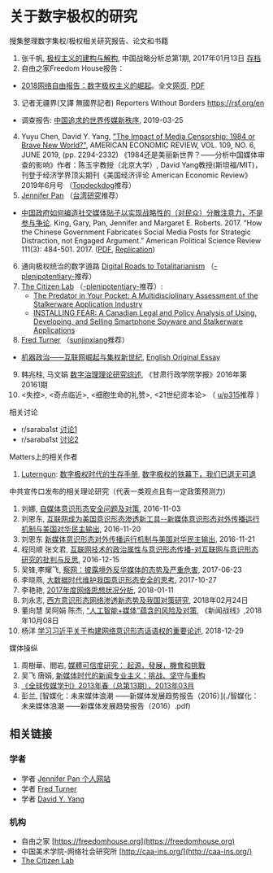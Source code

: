 # 关于数字极权的研究
搜集整理数字集权/极权相关研究报告、论文和书籍

1. 张千帆, [极权主义的建构与解构](https://ipfs.ink/e/QmdRY16z6ZFrtHnDsJMBVukVta14Ri9Q4KNhUJ6SBGHQHa), 中国战略分析总第1期, 2017年01月13日 [存档](https://archive.ph/67VFR)
2. 自由之家Freedom House报告：
  * [2018网络自由报告：数字极权主义的崛起](https://freedomhouse.org/article/2018-freedom-on-the-net-press-release-simplified-chinese-digital-authoritarianism)。全文[网页](https://freedomhouse.org/report/freedom-net/freedom-net-2018/rise-digital-authoritarianism), [PDF](https://freedomhouse.org/sites/default/files/FOTN_2018_Final%20Booklet_11_1_2018.pdf)
3. 记者无疆界(又譯 無國界記者) Reporters Without Borders https://rsf.org/en
  * 调查报告: [中国追求的世界传媒新秩序](./cn_rapport_chine-web_final_3.pdf), 2019-03-25
4. Yuyu Chen, David Y. Yang, ["The Impact of Media Censorship: 1984 or Brave New World?"](https://site.stanford.edu/sites/g/files/sbiybj8706/f/3586-1984bravenewworld_draft.pdf), AMERICAN ECONOMIC REVIEW, VOL. 109, NO. 6, JUNE 2019, (pp. 2294-2332) 《1984还是美丽新世界？——分析中国媒体审查的影响》作者：陈玉宇教授（北京大学）, David Yang教授(斯坦福/MIT)，刊登于经济学界顶尖期刊《美国经济评论 American Economic Review》2019年6月号 （[Topdeckdog](https://www.reddit.com/user/Topdeckdog/)推荐）
5. [Jennifer Pan](http://jenpan.com) （[台湾研究](https://pincong.rocks/people/%E5%8F%B0%E6%B9%BE%E7%A0%94%E7%A9%B6)推荐）
  * [中国政府如何编造社交媒体贴子以实现战略性的（对民众）分散注意力，不是参与争论](https://archive.md/dZysi). King, Gary, Pan, Jennifer and Margaret E. Roberts. 2017. “How the Chinese Government Fabricates Social Media Posts for Strategic Distraction, not Engaged Argument.” American Political Science Review 111(3): 484-501. 2017. ([PDF](./50c.pdf), [Replication](https://dataverse.harvard.edu/dataset.xhtml?persistentId=doi:10.7910/DVN/QSZMPD))
6. 通向极权统治的数字道路 [Digital Roads to Totalitarianism](https://link.springer.com/chapter/10.1007/978-3-030-00813-0_7) （[-plenipotentiary-](https://www.reddit.com/user/-plenipotentiary-/)推荐）
7. [The Citizen Lab](https://citizenlab.ca/) （[-plenipotentiary-](https://www.reddit.com/user/-plenipotentiary-/)推荐）:
    * [The Predator in Your Pocket: A Multidisciplinary Assessment of the Stalkerware Application Industry](https://citizenlab.ca/docs/stalkerware-holistic.pdf)
    * [INSTALLING FEAR: A Canadian Legal and Policy Analysis of Using, Developing, and Selling Smartphone Spyware and Stalkerware Applications](https://citizenlab.ca/docs/stalkerware-legal.pdf)
8. [Fred Turner](http://fredturner.stanford.edu/) （[sunjinxiang](https://www.reddit.com/user/sunjinxiang/)推荐）
  * [机器政治——互联网崛起与集权新世纪](http://caa-ins.org/archives/3665), [English Original Essay](http://fredturner.stanford.edu/wp-content/uploads/Turner-Machine-Politics-Harpers-Magazine-2019-01.pdf)
9. 韩兆柱, 马文娟 [数字治理理论研究综述](https://ipfs.ink/e/QmUF36rg9iH71LSf2jsi8P1YH8cN5zxZxMSzAagBzV3WhR), 《甘肃行政学院学报》2016年第20161期
10. <失控>, <奇点临近>, <细胞生命的礼赞>, <21世纪资本论> （ [u/p315](https://www.reddit.com/user/p315/)推荐 ）

相关讨论
* r/saraba1st [讨论1](https://old.reddit.com/r/saraba1st/comments/c0f1c4/%E6%9C%89%E6%B2%A1%E6%9C%89%E5%95%A5%E5%85%B3%E4%BA%8E%E6%8A%80%E6%9C%AF%E9%9B%86%E6%9D%83%E7%9A%84%E7%90%86%E8%AE%BA%E7%A0%94%E7%A9%B6/)
* r/saraba1st [讨论2](https://old.reddit.com/r/saraba1st/comments/bwko9v/1984%E8%BF%98%E6%98%AF%E7%BE%8E%E4%B8%BD%E6%96%B0%E4%B8%96%E7%95%8C%E5%88%86%E6%9E%90%E4%B8%AD%E5%9B%BD%E5%AA%92%E4%BD%93%E5%AE%A1%E6%9F%A5%E7%9A%84%E5%BD%B1%E5%93%8D%E4%BD%9C%E8%80%85%E9%99%88%E7%8E%89%E5%AE%87%E6%95%99%E6%8E%88%E5%8C%97%E4%BA%AC%E5%A4%A7%E5%AD%A6_david/)


Matters上的相关作者
1. [Luterngun](https://matters.news/@Luterngun): [数字极权时代的生存手册](https://g-rosidte.gitbook.io/record-of-survival-in-digital-totalitarian-era/v/shu-zi-ji-quan-shi-dai-sheng-cun-shou-ji/), [数字极权的铁幕下，我们已退无可退](https://matters.news/@Luterngun/%E6%95%B0%E5%AD%97%E6%9E%81%E6%9D%83%E7%9A%84%E9%93%81%E5%B9%95%E4%B8%8B-%E6%88%91%E4%BB%AC%E5%B7%B2%E9%80%80%E6%97%A0%E5%8F%AF%E9%80%80-zdpuB2rVyKBpoHLuxJCWh9BxeqmAas2XqjryFasdS2JhUQdg6)

中共宣传口发布的相关理论研究（代表一类观点且有一定政策预测力）
1. 刘娜, [自媒体意识形态安全问题及对策](https://archive.li/dMT5s), 2016-11-03
2. 刘恩东, [互联网成为美国意识形态渗透新工具--新媒体意识形态对外传播运行机制与美国对华民主输出](https://archive.li/sNBD3),  2016-11-20
3. 刘恩东 [新媒体意识形态对外传播运行机制与美国对华民主输出](https://archive.md/KtFrv), 2016-11-21
4. 程同顺 张文君, [互联网技术的政治属性与意识形态传播-对互联网与意识形态研究的批判与反思](https://archive.li/odwco), 2016-12-15
5. 吴锋,李耀飞, [察网：披露境外反华媒体的态势及严重危害](https://archive.md/srHbm), 2017-06-23
6. 李晓燕, [大数据时代维护我国意识形态安全的思考](https://archive.md/p3D5C), 2017-10-27
7. 李艳艳, [2017年度网络思想状况分析](https://archive.li/23yUa), 2018-01-11
8. 刘永志, [西方意识形态网络渗透新态势及我国对策研究](https://web.archive.org/web/20190619044434/http://www.xizhengw.com/html/jtysgmzt/YiShiXingTai/37961.html), 2018年02月24日
9. 董向慧 吴阿娟 陈杰, [“人工智能+媒体”蕴含的风险及对策](https://archive.li/K8iYy), 《新闻战线》,2018年10月08日
10. 杨洋 [学习习近平关于构建网络意识形态话语权的重要论述](https://archive.md/gmXU1), 2018-12-29

媒体操纵
1. 周樹華、閻岩, [媒體可信度研究： 起源，發展，機會和挑戰](./2427152016.pdf)
2. 吴飞 唐娟, [新媒体时代的新闻专业主义：挑战、坚守与重构](https://www.ixinwenjie.com/index.php?m=content&c=index&a=show&catid=12&id=2451)
3. [《全球传媒学刊》2013年春（总第13期），2013年03月](./GlobalMediaJournal201303.pdf)
4. 彭兰, [智媒化：未来媒体浪潮 ——新媒体发展趋势报告（2016）](./智媒化：未来媒体浪潮 ——新媒体发展趋势报告（2016）.pdf)

## 相关链接

### 学者
* 学者 [Jennifer Pan 个人网站](http://jenpan.com)
* 学者 [Fred Turner](http://fredturner.stanford.edu/)
* 学者 [David Y. Yang](http://davidyyang.com/)

### 机构
* 自由之家 [https://freedomhouse.org](https://freedomhouse.org)
* 中国美术学院-网络社会研究所 [http://caa-ins.org/](http://caa-ins.org/)
* [The Citizen Lab](https://citizenlab.ca/)


<script>var clicky_site_ids = clicky_site_ids || []; clicky_site_ids.push(101186330);</script>
<script async src="//static.getclicky.com/js"></script>
<noscript><p><img alt="Clicky" width="1" height="1" src="//in.getclicky.com/101186330ns.gif" /></p></noscript>
